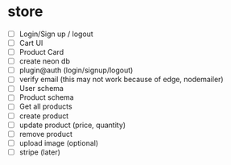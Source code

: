 # store

- [ ] Login/Sign up / logout
- [ ] Cart UI
- [ ] Product Card
- [ ] create neon db
- [ ] plugin@auth (login/signup/logout)
- [ ] verify email (this may not work because of edge, nodemailer)
- [ ] User schema
- [ ] Product schema
- [ ] Get all products
- [ ] create product
- [ ] update product (price, quantity)
- [ ] remove product
- [ ] upload image (optional)
- [ ] stripe (later)
